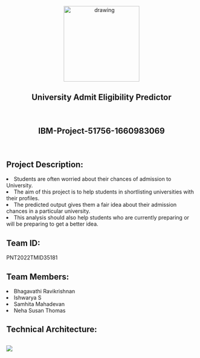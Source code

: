 <br>
<div align="center">
<img src="https://upload.wikimedia.org/wikipedia/commons/5/51/IBM_logo.svg"  align="center" alt="drawing" width="200" />
  <h2 align="center"> University Admit Eligibility Predictor <br></h2>
  </div>
  <br>
<h2 align="center">IBM-Project-51756-1660983069</h2>
<br>
<h2> Project Description:</h2>
<p><li>Students are often worried about their chances of admission to University.</li> 
<li>The aim of this project is to help students in shortlisting universities with their profiles.</li> 
<li>The predicted output gives them a fair idea about their admission chances in a particular university.</li>  
<li>This analysis should also help students who are currently preparing or will be preparing to get a better idea.</li> </p>
<h2> Team ID:</h2><p>PNT2022TMID35181</p>
<h2> Team Members:</h2>
<li>Bhagavathi Ravikrishnan</li>
<li>Ishwarya S</li>
<li>Samhita Mahadevan</li>
<li>Neha Susan Thomas</li>
<h2> Technical Architecture:</em></h2>
<h2><img src="https://user-images.githubusercontent.com/68227520/192443573-3546d9af-98df-4ef6-8d91-3c69537fd12f.png"> </h2>
